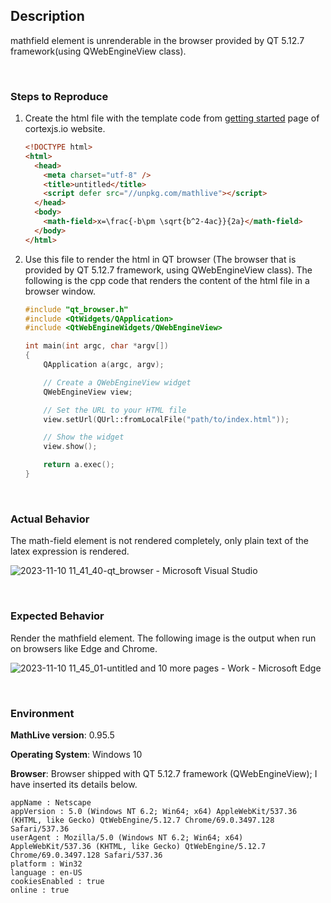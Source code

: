 ## Description

mathfield element is unrenderable in the browser provided by QT 5.12.7 framework(using QWebEngineView class).

<br>

### Steps to Reproduce

1. Create the html file with the template code from [getting started](https://cortexjs.io/mathlive/guides/getting-started/) page of cortexjs.io website.

   ```html
   <!DOCTYPE html>
   <html>
     <head>
       <meta charset="utf-8" />
       <title>untitled</title>
       <script defer src="//unpkg.com/mathlive"></script>
     </head>
     <body>
       <math-field>x=\frac{-b\pm \sqrt{b^2-4ac}}{2a}</math-field>
     </body>
   </html>
   ```

2. Use this file to render the html in QT browser (The browser that is provided by QT 5.12.7 framework, using QWebEngineView class). The following is the cpp code that renders the content of the html file in a browser window.

   ```cpp
   #include "qt_browser.h"
   #include <QtWidgets/QApplication>
   #include <QtWebEngineWidgets/QWebEngineView>

   int main(int argc, char *argv[])
   {
       QApplication a(argc, argv);

       // Create a QWebEngineView widget
       QWebEngineView view;

       // Set the URL to your HTML file
       view.setUrl(QUrl::fromLocalFile("path/to/index.html"));

       // Show the widget
       view.show();

       return a.exec();
   }
   ```

<br>

### Actual Behavior

The math-field element is not rendered completely, only plain text of the latex expression is rendered.

![2023-11-10 11_41_40-qt_browser - Microsoft Visual Studio](https://github.com/arnog/mathlive/assets/89940933/d6b311ea-e29b-4ead-b141-92238ac30dff)

<br>

### Expected Behavior

Render the mathfield element. The following image is the output when run on browsers like Edge and Chrome.

![2023-11-10 11_45_01-untitled and 10 more pages - Work - Microsoft​ Edge](https://github.com/arnog/mathlive/assets/89940933/47c6b242-95a1-42ab-8ae9-13189b796422)

<br>

### Environment

**MathLive version**: 0.95.5

**Operating System**: Windows 10

**Browser**: Browser shipped with QT 5.12.7 framework (QWebEngineView); I have inserted its details below.

```
appName : Netscape
appVersion : 5.0 (Windows NT 6.2; Win64; x64) AppleWebKit/537.36 (KHTML, like Gecko) QtWebEngine/5.12.7 Chrome/69.0.3497.128 Safari/537.36
userAgent : Mozilla/5.0 (Windows NT 6.2; Win64; x64) AppleWebKit/537.36 (KHTML, like Gecko) QtWebEngine/5.12.7 Chrome/69.0.3497.128 Safari/537.36
platform : Win32
language : en-US
cookiesEnabled : true
online : true
```
